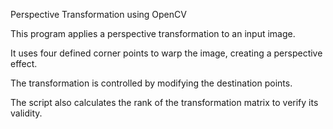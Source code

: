 Perspective Transformation using OpenCV



This program applies a perspective transformation to an input image.

It uses four defined corner points to warp the image, creating a perspective effect.

The transformation is controlled by modifying the destination points.

The script also calculates the rank of the transformation matrix to verify its validity.